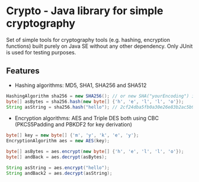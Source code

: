 Crypto - Java library for simple cryptography
=============================================
Set of simple tools for cryptography tools (e.g. hashing, encryption functions) built purely on Java SE
without any other dependency. Only JUnit is used for testing purposes.

Features
--------

-	Hashing algorithms: MD5, SHA1, SHA256 and SHA512

```java
HashingAlgorithm sha256 = new SHA256(); // or new SHA("yourEncoding") if you are not OK with UTF-8
byte[] asBytes = sha256.hash(new byte[] {'h', 'e', 'l', 'l', 'o'});
String asString = sha256.hash("hello"); // 2cf24dba5fb0a30e26e83b2ac5b9e29e1b161e5c1fa7425e73043362938b9824
```

-	Encryption algorithms: AES and Triple DES both using CBC (PKCS5Padding and PBKDF2 for key derivation)

```java
byte[] key = new byte[] {'m', 'y', 'k', 'e', 'y'};
EncryptionAlgorithm aes = new AES(key);

byte[] asBytes = aes.encrypt(new byte[] {'h', 'e', 'l', 'l', 'o'});
byte[] andBack = aes.decrypt(asBytes);

String asString = aes.encrypt("hello");
String andBack2 = aes.decrypt(asString);
```